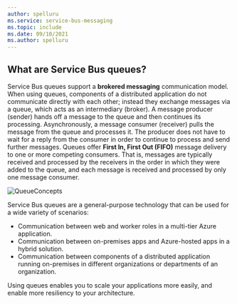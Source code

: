 ```yaml
---
author: spelluru
ms.service: service-bus-messaging
ms.topic: include
ms.date: 09/10/2021
ms.author: spelluru
---
```

## What are Service Bus queues?
Service Bus queues support a **brokered messaging** communication model. When using queues, components of a distributed application do not communicate directly with each other; instead they exchange messages via a queue, which acts as an intermediary (broker). A message producer (sender) hands off a message to the queue and then continues its processing. Asynchronously, a message consumer (receiver) pulls the message from the queue and processes it. The producer does not have to wait for a reply from the consumer in order to continue to process and send further messages. Queues offer **First In, First Out (FIFO)** message delivery to one or more competing consumers. That is, messages are typically received and processed by the receivers in the order in which they were added to the queue, and each message is received and processed by only one message consumer.

![QueueConcepts](./media/howto-service-bus-queues/sb-queues-08.png)

Service Bus queues are a general-purpose technology that can be used for a wide variety of scenarios:

* Communication between web and worker roles in a multi-tier Azure application.
* Communication between on-premises apps and Azure-hosted apps in a hybrid solution.
* Communication between components of a distributed application running on-premises in different organizations or departments of an organization.

Using queues enables you to scale your applications more easily, and enable more resiliency to your architecture.


